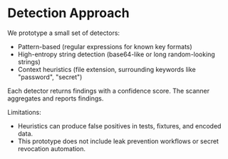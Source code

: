# Detection Approach

We prototype a small set of detectors:

- Pattern-based (regular expressions for known key formats)
- High-entropy string detection (base64-like or long random-looking strings)
- Context heuristics (file extension, surrounding keywords like "password", "secret")

Each detector returns findings with a confidence score. The scanner aggregates and reports findings.

Limitations:
- Heuristics can produce false positives in tests, fixtures, and encoded data.
- This prototype does not include leak prevention workflows or secret revocation automation.
